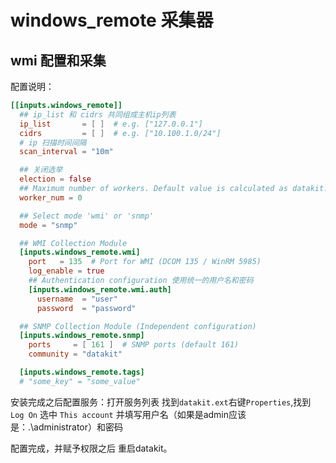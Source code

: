 # windows_remote 采集器

## wmi 配置和采集

配置说明：

```toml
[[inputs.windows_remote]]
  ## ip_list 和 cidrs 共同组成主机ip列表
  ip_list       = [ ]  # e.g. ["127.0.0.1"]
  cidrs         = [ ]  # e.g. ["10.100.1.0/24"]
  # ip 扫描时间间隔
  scan_interval = "10m"

  ## 关闭选举
  election = false
  ## Maximum number of workers. Default value is calculated as datakit.AvailableCPUs * 2 + 1.
  worker_num = 0

  ## Select mode 'wmi' or 'snmp'
  mode = "snmp"

  ## WMI Collection Module
  [inputs.windows_remote.wmi]
    port   = 135  # Port for WMI (DCOM 135 / WinRM 5985)
    log_enable = true
    ## Authentication configuration 使用统一的用户名和密码
    [inputs.windows_remote.wmi.auth]
      username  = "user"
      password  = "password"

  ## SNMP Collection Module (Independent configuration)
  [inputs.windows_remote.snmp]
    ports     = [ 161 ]  # SNMP ports (default 161)
    community = "datakit"

  [inputs.windows_remote.tags]
  # "some_key" = "some_value"
```

安装完成之后配置服务：打开服务列表 找到`datakit.ext`右键`Properties`,找到 `Log On` 选中 `This account` 并填写用户名（如果是admin应该是：.\administrator）和密码

配置完成，并赋予权限之后 重启datakit。



